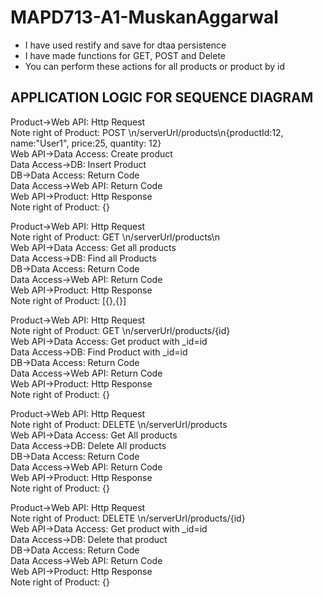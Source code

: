 # MAPD713-A1-MuskanAggarwal

- I have used restify and save for dtaa persistence
- I have made functions for GET, POST and Delete
- You can perform these actions for all products or product by id

## APPLICATION LOGIC FOR SEQUENCE DIAGRAM
Product->Web API: Http Request  
Note right of Product: POST \n/serverUrl/products\n{productId:12, name:"User1", price:25, quantity: 12}  
Web API->Data Access: Create product  
Data Access->DB: Insert Product  
DB->Data Access: Return Code  
Data Access->Web API: Return Code  
Web API->Product: Http Response  
Note right of Product: {<product1>}  

Product->Web API: Http Request  
Note right of Product: GET \n/serverUrl/products\n  
Web API->Data Access: Get all products  
Data Access->DB: Find all Products  
DB->Data Access: Return Code  
Data Access->Web API: Return Code  
Web API->Product: Http Response  
Note right of Product: [{<product1>},{<product2>}]  

Product->Web API: Http Request  
Note right of Product: GET \n/serverUrl/products/{id}  
Web API->Data Access: Get product with _id=id  
Data Access->DB: Find Product with _id=id  
DB->Data Access: Return Code  
Data Access->Web API: Return Code  
Web API->Product: Http Response  
Note right of Product: {<product1>}  

Product->Web API: Http Request  
Note right of Product: DELETE \n/serverUrl/products  
Web API->Data Access: Get All products  
Data Access->DB: Delete All products  
DB->Data Access: Return Code  
Data Access->Web API: Return Code  
Web API->Product: Http Response  
Note right of Product: {}  

Product->Web API: Http Request  
Note right of Product: DELETE \n/serverUrl/products/{id}  
Web API->Data Access: Get product with _id=id  
Data Access->DB: Delete that product  
DB->Data Access: Return Code  
Data Access->Web API: Return Code  
Web API->Product: Http Response  
Note right of Product: {}  


